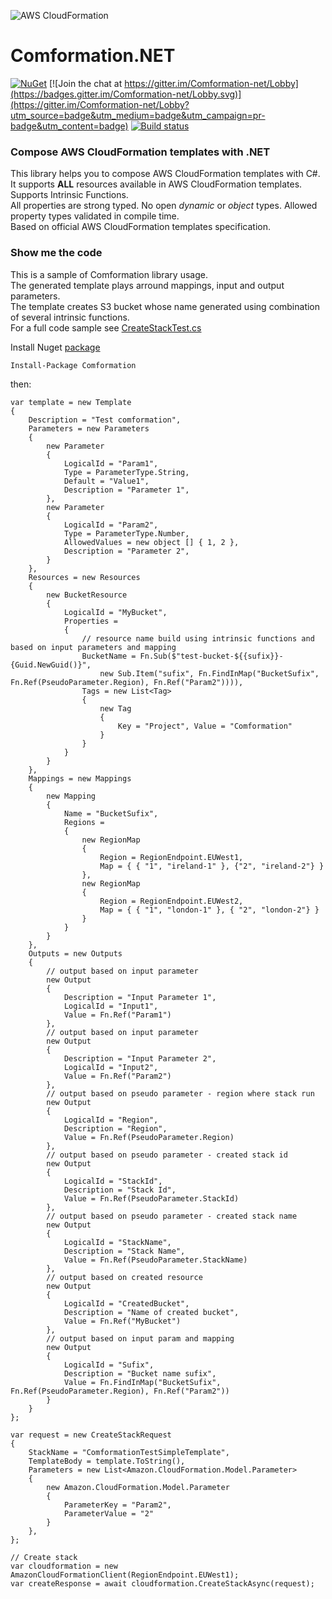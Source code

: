 ![AWS CloudFormation](logo.png)
# Comformation.NET
[![NuGet](https://img.shields.io/nuget/v/Comformation.svg)](https://www.nuget.org/packages/Comformation/) [![Join the chat at https://gitter.im/Comformation-net/Lobby](https://badges.gitter.im/Comformation-net/Lobby.svg)](https://gitter.im/Comformation-net/Lobby?utm_source=badge&utm_medium=badge&utm_campaign=pr-badge&utm_content=badge)
[![Build status](https://ci.appveyor.com/api/projects/status/qnvb9pkepbu4lrqq/branch/master?svg=true)](https://ci.appveyor.com/project/stanb/comformation/branch/master)

### Compose AWS CloudFormation templates with .NET

This library helps you to compose AWS CloudFormation templates with C#.  
It supports __ALL__ resources available in AWS CloudFormation templates.  
Supports Intrinsic Functions.  
All properties are strong typed. No open _dynamic_ or _object_ types. Allowed property types validated in compile time.  
Based on official AWS CloudFormation templates specification.  

### Show me the code
This is a sample of Comformation library usage.  
The generated template plays arround mappings, input and output parameters.  
The template creates S3 bucket whose name generated using combination of several intrinsic functions.  
For a full code sample see [CreateStackTest.cs](src/Comformation.Tests/CreateStackTest.cs)

Install Nuget [package](https://www.nuget.org/packages/Comformation/)
```
Install-Package Comformation
```
then:
```charp
var template = new Template
{
    Description = "Test comformation",
    Parameters = new Parameters
    {
        new Parameter
        {
            LogicalId = "Param1",
            Type = ParameterType.String,
            Default = "Value1",
            Description = "Parameter 1",
        },
        new Parameter
        {
            LogicalId = "Param2",
            Type = ParameterType.Number,
            AllowedValues = new object [] { 1, 2 },
            Description = "Parameter 2",
        }
    },
    Resources = new Resources
    {
        new BucketResource
        {
            LogicalId = "MyBucket",
            Properties =
            {
                // resource name build using intrinsic functions and based on input parameters and mapping
                BucketName = Fn.Sub($"test-bucket-${{sufix}}-{Guid.NewGuid()}",
                    new Sub.Item("sufix", Fn.FindInMap("BucketSufix", Fn.Ref(PseudoParameter.Region), Fn.Ref("Param2")))),
                Tags = new List<Tag>
                {
                    new Tag
                    {
                        Key = "Project", Value = "Comformation"
                    }
                }
            }
        }
    },
    Mappings = new Mappings
    {
        new Mapping
        {
            Name = "BucketSufix",
            Regions =
            {
                new RegionMap
                {
                    Region = RegionEndpoint.EUWest1,
                    Map = { { "1", "ireland-1" }, {"2", "ireland-2"} }
                },
                new RegionMap
                {
                    Region = RegionEndpoint.EUWest2,
                    Map = { { "1", "london-1" }, { "2", "london-2"} }
                }
            }
        }
    },
    Outputs = new Outputs
    {
        // output based on input parameter
        new Output
        {
            Description = "Input Parameter 1",
            LogicalId = "Input1",
            Value = Fn.Ref("Param1")
        },
        // output based on input parameter
        new Output
        {
            Description = "Input Parameter 2",
            LogicalId = "Input2",
            Value = Fn.Ref("Param2")
        },
        // output based on pseudo parameter - region where stack run
        new Output
        {
            LogicalId = "Region",
            Description = "Region",
            Value = Fn.Ref(PseudoParameter.Region)
        },
        // output based on pseudo parameter - created stack id
        new Output
        {
            LogicalId = "StackId",
            Description = "Stack Id",
            Value = Fn.Ref(PseudoParameter.StackId)
        },
        // output based on pseudo parameter - created stack name
        new Output
        {
            LogicalId = "StackName",
            Description = "Stack Name",
            Value = Fn.Ref(PseudoParameter.StackName)
        },
        // output based on created resource
        new Output
        {
            LogicalId = "CreatedBucket",
            Description = "Name of created bucket",
            Value = Fn.Ref("MyBucket")
        },
        // output based on input param and mapping
        new Output
        {
            LogicalId = "Sufix",
            Description = "Bucket name sufix",
            Value = Fn.FindInMap("BucketSufix", Fn.Ref(PseudoParameter.Region), Fn.Ref("Param2"))
        }
    }
};

var request = new CreateStackRequest
{
    StackName = "ComformationTestSimpleTemplate",
    TemplateBody = template.ToString(),
    Parameters = new List<Amazon.CloudFormation.Model.Parameter>
    {
        new Amazon.CloudFormation.Model.Parameter
        {
            ParameterKey = "Param2",
            ParameterValue = "2"
        }
    },
};

// Create stack
var cloudformation = new AmazonCloudFormationClient(RegionEndpoint.EUWest1);
var createResponse = await cloudformation.CreateStackAsync(request);
```
